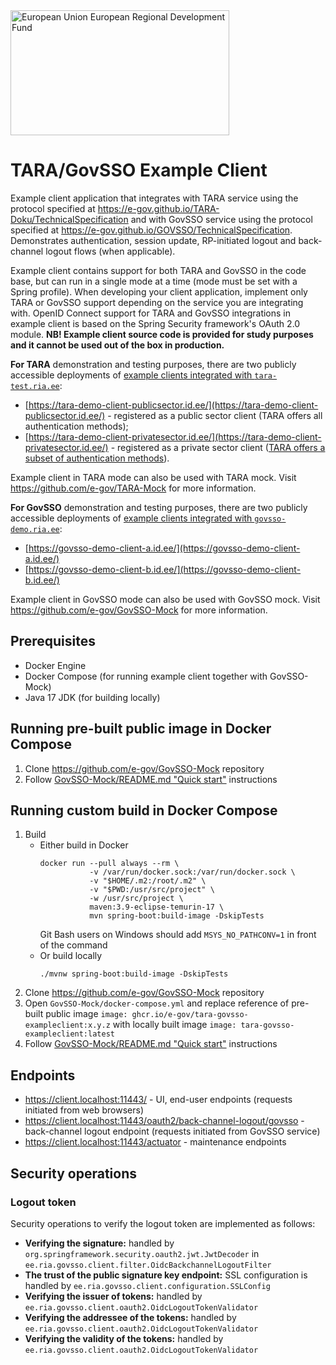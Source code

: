 <img src="src/main/resources/static/assets/eu_regional_development_fund_horizontal.jpg" width="350" height="200" alt="European Union European Regional Development Fund"/>

# TARA/GovSSO Example Client

Example client application that integrates with TARA service using the protocol specified
at https://e-gov.github.io/TARA-Doku/TechnicalSpecification and with GovSSO service using the protocol specified
at https://e-gov.github.io/GOVSSO/TechnicalSpecification. Demonstrates authentication, session update, RP-initiated
logout and back-channel logout flows (when applicable).

Example client contains support for both TARA and GovSSO in the code base, but can run in a single mode at a time (mode
must be set with a Spring profile). When developing your client application, implement only TARA or GovSSO support
depending on the service you are integrating with. OpenID Connect support for TARA and GovSSO integrations in example
client is based on the Spring Security framework's OAuth 2.0 module. **NB! Example client source code is provided for
study purposes and it cannot be used out of the box in production.**

**For TARA** demonstration and testing purposes, there are two publicly accessible deployments
of [example clients integrated with `tara-test.ria.ee`](https://e-gov.github.io/TARA-Doku/Demo):

* [https://tara-demo-client-publicsector.id.ee/](https://tara-demo-client-publicsector.id.ee/) - registered as a public
  sector client (TARA offers all authentication methods);
* [https://tara-demo-client-privatesector.id.ee/](https://tara-demo-client-privatesector.id.ee/) - registered as a
  private sector
  client ([TARA offers a subset of authentication methods](https://e-gov.github.io/TARA-Doku/TechnicalSpecification#9-private-sector-client-specifications)).

Example client in TARA mode can also be used with TARA mock. Visit https://github.com/e-gov/TARA-Mock for more
information.

**For GovSSO** demonstration and testing purposes, there are two publicly accessible deployments
of [example clients integrated with `govsso-demo.ria.ee`](https://e-gov.github.io/GOVSSO/Demo):

* [https://govsso-demo-client-a.id.ee/](https://govsso-demo-client-a.id.ee/)
* [https://govsso-demo-client-b.id.ee/](https://govsso-demo-client-b.id.ee/)

Example client in GovSSO mode can also be used with GovSSO mock. Visit https://github.com/e-gov/GovSSO-Mock for more
information.

## Prerequisites

* Docker Engine
* Docker Compose (for running example client together with GovSSO-Mock)
* Java 17 JDK (for building locally)

## Running pre-built public image in Docker Compose

1. Clone https://github.com/e-gov/GovSSO-Mock repository
2. Follow [GovSSO-Mock/README.md "Quick start"](https://github.com/e-gov/GovSSO-Mock/blob/master/README.md#quick-start)
   instructions

## Running custom build in Docker Compose

1. Build
    * Either build in Docker
      ```shell
      docker run --pull always --rm \
                 -v /var/run/docker.sock:/var/run/docker.sock \
                 -v "$HOME/.m2:/root/.m2" \
                 -v "$PWD:/usr/src/project" \
                 -w /usr/src/project \
                 maven:3.9-eclipse-temurin-17 \
                 mvn spring-boot:build-image -DskipTests
      ```
      Git Bash users on Windows should add `MSYS_NO_PATHCONV=1` in front of the command
    * Or build locally
      ```shell
      ./mvnw spring-boot:build-image -DskipTests
      ```
3. Clone https://github.com/e-gov/GovSSO-Mock repository
4. Open `GovSSO-Mock/docker-compose.yml` and replace reference of pre-built public
   image `image: ghcr.io/e-gov/tara-govsso-exampleclient:x.y.z` with locally built
   image `image: tara-govsso-exampleclient:latest`
5. Follow [GovSSO-Mock/README.md "Quick start"](https://github.com/e-gov/GovSSO-Mock/blob/master/README.md#quick-start)
   instructions

## Endpoints

* https://client.localhost:11443/ - UI, end-user endpoints (requests initiated from web browsers)
* https://client.localhost:11443/oauth2/back-channel-logout/govsso - back-channel logout endpoint (requests initiated
  from GovSSO service)
* https://client.localhost:11443/actuator - maintenance endpoints

## Security operations

### Logout token

Security operations to verify the logout token are implemented as follows:

* **Verifying the signature:** handled by `org.springframework.security.oauth2.jwt.JwtDecoder`
  in `ee.ria.govsso.client.filter.OidcBackchannelLogoutFilter`
* **The trust of the public signature key endpoint:** SSL configuration is handled
  by `ee.ria.govsso.client.configuration.SSLConfig`
* **Verifying the issuer of tokens:** handled by `ee.ria.govsso.client.oauth2.OidcLogoutTokenValidator`
* **Verifying the addressee of the tokens:** handled by `ee.ria.govsso.client.oauth2.OidcLogoutTokenValidator`
* **Verifying the validity of the tokens:** handled by `ee.ria.govsso.client.oauth2.OidcLogoutTokenValidator`
